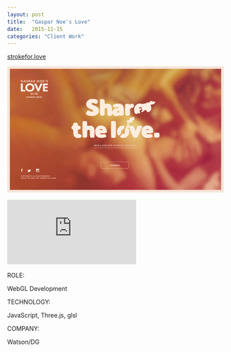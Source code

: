 ```yaml
---
layout: post
title:  "Gaspar Noe's Love"
date:   2015-11-15
categories: "Client Work"
---
```

[strokefor.love][workUrl]

[![xFiles](/images/2015/love/img01.jpg)][workUrl]

<div class="video-wrapper">
<iframe src="https://player.vimeo.com/video/144828386?title=0&byline=0&portrait=0"  frameborder="0" webkitallowfullscreen mozallowfullscreen allowfullscreen></iframe>
</div>

<div class="post-category">
<p class="post-title">ROLE:</p> 
<p class="post-value">WebGL Development</p>
</div>


<div class="post-category">
<p class="post-title">TECHNOLOGY:</p> 
<p class="post-value">JavaScript, Three.js, glsl</p>
</div>


<div class="post-category">
<p class="post-title">COMPANY:</p> 
<p class="post-value">Watson/DG</p>
</div>

[workUrl]: http://strokefor.love
